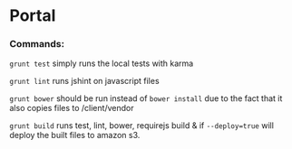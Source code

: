 # Portal

### Commands:

`grunt test`
simply runs the local tests with karma

`grunt lint`
runs jshint on javascript files

`grunt bower`
should be run instead of `bower install` due to the fact that it also copies files to /client/vendor

`grunt build`
runs test, lint, bower, requirejs build & if `--deploy=true` will deploy the built files to amazon s3. 
